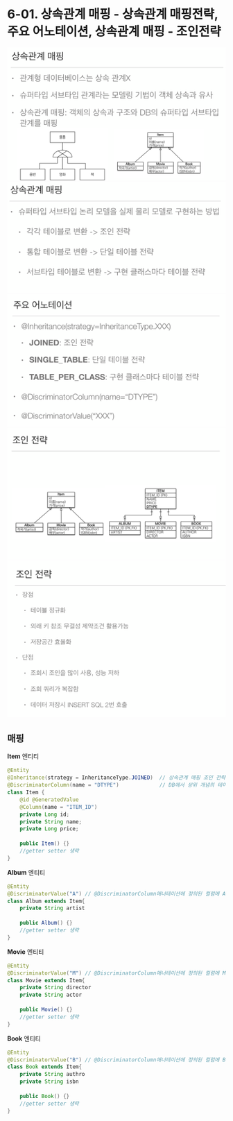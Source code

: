 # 6-01. 상속관계 매핑 - 상속관계 매핑전략, 주요 어노테이션, 상속관계 매핑 - 조인전략

![.](./img/1.png)
![.](./img/2.png)
![.](./img/3.png)
![.](./img/4.png)
![.](./img/5.png)

## 매핑

**Item** 엔티티

```java
@Entity
@Inheritance(strategy = InheritanceType.JOINED)  // 상속관계 매핑 조인 전략 사용 설정
@DiscriminatorColumn(name = "DTYPE")             // DB에서 상위 개념의 테이블로 사용되는 하위 개념의 테이블과 조인에 사용되는 컬럼명 - name 속성을 지정하지 않으면 DTYPE 이름으로 매핑
class Item {
    @id @GeneratedValue
    @Column(name = "ITEM_ID")
    private Long id;
    private String name;
    private Long price;
    
    public Item() {}
    //getter setter 생략
}
```
**Album** 엔티티

```java
@Entity
@DiscriminatorValue("A") // @DiscriminatorColumn애너테이션에 정의된 컬럼에 A값이 들어있을 경우 Album과 조인 @DiscriminatorValue를 안붙이면 기본은 엔티티명
class Album extends Item{
    private String artist

    public Album() {}
    //getter setter 생략
} 
```

**Movie** 엔티티

```java
@Entity
@DiscriminatorValue("M") // @DiscriminatorColumn애너테이션에 정의된 컬럼에 M값이 들어있을 경우 Movie와조인 @DiscriminatorValue를 안붙이면 기본은 엔티티명
class Movie extends Item{
    private String director
    private String actor

    public Movie() {}
    //getter setter 생략
} 
```

**Book** 엔티티

```java
@Entity
@DiscriminatorValue("B") // @DiscriminatorColumn애너테이션에 정의된 컬럼에 B값이 들어있을 경우 Book과조인 @DiscriminatorValue를 안붙이면 기본은 엔티티명
class Book extends Item{
    private String authro
    private String isbn

    public Book() {}
    //getter setter 생략
} 
```
